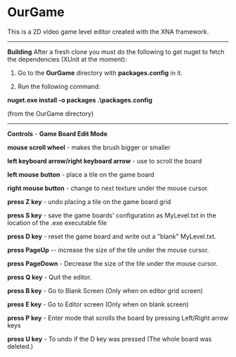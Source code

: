 OurGame
=======

This is a 2D video game level editor created with the XNA framework.

---

**Building**
After a fresh clone you must do the following to get nuget to fetch the dependencies (XUnit at the moment):

1.  Go to the **OurGame** directory with **packages.config** in it.

2.  Run the following command:

**nuget.exe install -o packages .\packages.config**

(from the OurGame directory)

---

**Controls** - **Game Board Edit Mode**

**mouse scroll wheel** - makes the brush bigger or smaller

**left keyboard arrow/right keyboard arrow** - use to scroll the board

**left mouse button** - place a tile on the game board

**right mouse button** - change to next texture under the mouse cursor.

**press Z key** - undo placing a tile on the game board grid

**press S key** - save the game boards' configuration as MyLevel.txt in the location of the .exe executable file

**press D key** - reset the game board and write out  a "blank" MyLevel.txt.

**press PageUp** -- increase the size of the tile under the mouse cursor.

**press PageDown** - Decrease the size of the tile under the mouse cursor.

**press Q key** - Quit the editor.

**press B key** - Go to Blank Screen (Only when on editor grid screen)

**press E key** - Go to Editor screen (Only when on blank screen)

**press P key** - Enter mode that scrolls the board by pressing Left/Right arrow keys

**press U key** - To undo if the D key was pressed (The whole board was deleted.)
